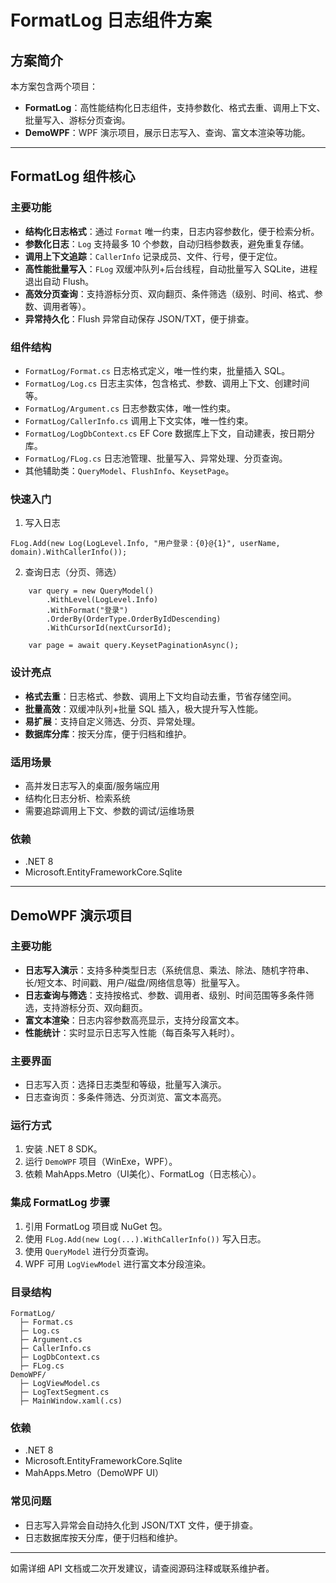 # FormatLog 日志组件方案

## 方案简介

本方案包含两个项目：
- **FormatLog**：高性能结构化日志组件，支持参数化、格式去重、调用上下文、批量写入、游标分页查询。
- **DemoWPF**：WPF 演示项目，展示日志写入、查询、富文本渲染等功能。

---

## FormatLog 组件核心

### 主要功能
- **结构化日志格式**：通过 `Format` 唯一约束，日志内容参数化，便于检索分析。
- **参数化日志**：`Log` 支持最多 10 个参数，自动归档参数表，避免重复存储。
- **调用上下文追踪**：`CallerInfo` 记录成员、文件、行号，便于定位。
- **高性能批量写入**：`FLog` 双缓冲队列+后台线程，自动批量写入 SQLite，进程退出自动 Flush。
- **高效分页查询**：支持游标分页、双向翻页、条件筛选（级别、时间、格式、参数、调用者等）。
- **异常持久化**：Flush 异常自动保存 JSON/TXT，便于排查。

### 组件结构
- `FormatLog/Format.cs`  日志格式定义，唯一性约束，批量插入 SQL。
- `FormatLog/Log.cs`  日志主实体，包含格式、参数、调用上下文、创建时间等。
- `FormatLog/Argument.cs`  日志参数实体，唯一性约束。
- `FormatLog/CallerInfo.cs`  调用上下文实体，唯一性约束。
- `FormatLog/LogDbContext.cs`  EF Core 数据库上下文，自动建表，按日期分库。
- `FormatLog/FLog.cs`  日志池管理、批量写入、异常处理、分页查询。
- 其他辅助类：`QueryModel`、`FlushInfo`、`KeysetPage`。

### 快速入门

1. 写入日志 
```code
FLog.Add(new Log(LogLevel.Info, "用户登录：{0}@{1}", userName, domain).WithCallerInfo());
```
2. 查询日志（分页、筛选） 
```code 
    var query = new QueryModel()
        .WithLevel(LogLevel.Info)
        .WithFormat("登录")
        .OrderBy(OrderType.OrderByIdDescending)
        .WithCursorId(nextCursorId);

    var page = await query.KeysetPaginationAsync();
```

### 设计亮点
- **格式去重**：日志格式、参数、调用上下文均自动去重，节省存储空间。
- **批量高效**：双缓冲队列+批量 SQL 插入，极大提升写入性能。
- **易扩展**：支持自定义筛选、分页、异常处理。
- **数据库分库**：按天分库，便于归档和维护。

### 适用场景
- 高并发日志写入的桌面/服务端应用
- 结构化日志分析、检索系统
- 需要追踪调用上下文、参数的调试/运维场景

### 依赖
- .NET 8
- Microsoft.EntityFrameworkCore.Sqlite

---

## DemoWPF 演示项目

### 主要功能
- **日志写入演示**：支持多种类型日志（系统信息、乘法、除法、随机字符串、长/短文本、时间戳、用户/磁盘/网络信息等）批量写入。
- **日志查询与筛选**：支持按格式、参数、调用者、级别、时间范围等多条件筛选，支持游标分页、双向翻页。
- **富文本渲染**：日志内容参数高亮显示，支持分段富文本。
- **性能统计**：实时显示日志写入性能（每百条写入耗时）。

### 主要界面
- 日志写入页：选择日志类型和等级，批量写入演示。
- 日志查询页：多条件筛选、分页浏览、富文本高亮。

### 运行方式
1. 安装 .NET 8 SDK。
2. 运行 `DemoWPF` 项目（WinExe，WPF）。
3. 依赖 MahApps.Metro（UI美化）、FormatLog（日志核心）。

### 集成 FormatLog 步骤
1. 引用 FormatLog 项目或 NuGet 包。
2. 使用 `FLog.Add(new Log(...).WithCallerInfo())` 写入日志。
3. 使用 `QueryModel` 进行分页查询。
4. WPF 可用 `LogViewModel` 进行富文本分段渲染。

### 目录结构
```plaintext
FormatLog/
  ├─ Format.cs
  ├─ Log.cs
  ├─ Argument.cs
  ├─ CallerInfo.cs
  ├─ LogDbContext.cs
  ├─ FLog.cs
DemoWPF/
  ├─ LogViewModel.cs
  ├─ LogTextSegment.cs
  ├─ MainWindow.xaml(.cs)
```
### 依赖
- .NET 8
- Microsoft.EntityFrameworkCore.Sqlite
- MahApps.Metro（DemoWPF UI）

### 常见问题
- 日志写入异常会自动持久化到 JSON/TXT 文件，便于排查。
- 日志数据库按天分库，便于归档和维护。

---

如需详细 API 文档或二次开发建议，请查阅源码注释或联系维护者。
